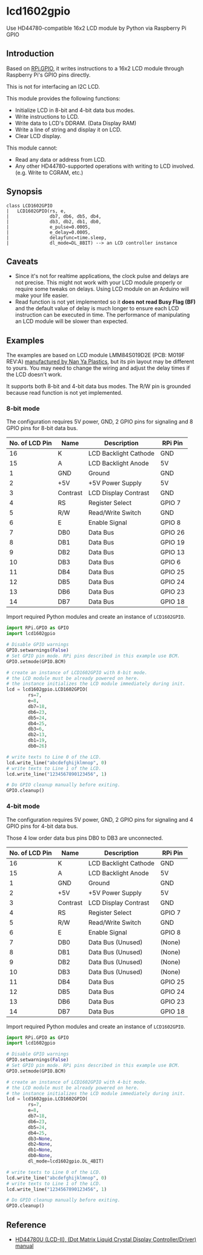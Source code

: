 # lcd1602gpio
Use HD44780-compatible 16x2 LCD module by Python via Raspberry Pi GPIO

## Introduction

Based on [RPi.GPIO](https://pypi.org/project/RPi.GPIO/),
it writes instructions to a 16x2 LCD module through Raspberry Pi's GPIO pins directly.

This is not for interfacing an I2C LCD.

This module provides the following functions:

* Initialize LCD in 8-bit and 4-bit data bus modes.
* Write instructions to LCD.
* Write data to LCD's DDRAM. (Data Display RAM)
* Write a line of string and display it on LCD.
* Clear LCD display.

This module cannot:

* Read any data or address from LCD.
* Any other HD44780-supported operations with writing to LCD involved. (e.g. Write to CGRAM, etc.)

## Synopsis

```
class LCD1602GPIO
|   LCD1602GPIO(rs, e,
|               db7, db6, db5, db4,
|               db3, db2, db1, db0,
|               e_pulse=0.0005,
|               e_delay=0.0005,
|               delayfunc=time.sleep,
|               dl_mode=DL_8BIT) --> an LCD controller instance
```

## Caveats

* Since it's not for realtime applications, the clock pulse and delays are not precise.
  This might not work with your LCD module properly or require some tweaks on delays.
  Using LCD module on an Arduino will make your life easier.
* Read function is not yet implemented so it **does not read Busy Flag (BF)**
  and the default value of delay is much longer to ensure each LCD instruction
  can be executed in time.
  The performance of manipulating an LCD module will be slower than expected.

## Examples

The examples are based on LCD module LMM84S019D2E (PCB: M019F REV:A)
[manufactured by Nan Ya Plastics](https://www.npc.com.tw/j2npc/enus/prod/Electronic/Liquid-Crystal-Display(LCD)/Liquid%20Crystal%20Display%20(%20Character%20type%20)),
but its pin layout may be different to yours. You may need to change the wiring and
adjust the delay times if the LCD doesn't work.

It supports both 8-bit and 4-bit data bus modes.
The R/W pin is grounded because read function is not yet implemented.

### 8-bit mode

The configuration requires 5V power, GND, 2 GPIO pins for signaling and 8 GPIO pins for 8-bit data bus.

| No. of LCD Pin | Name | Description | RPi Pin |
| --- | --- | --- | --- |
| 16  | K   | LCD Backlight Cathode   | GND |
| 15  | A   | LCD Backlight Anode     | 5V |
| 1   | GND | Ground                  | GND |
| 2   | +5V | +5V Power Supply        | 5V |
| 3   | Contrast | LCD Display Contrast | GND |
| 4   | RS  | Register Select         | GPIO 7 |
| 5   | R/W | Read/Write Switch       | GND |
| 6   | E   | Enable Signal           | GPIO 8 |
| 7   | DB0 | Data Bus                | GPIO 26 |
| 8   | DB1 | Data Bus                | GPIO 19 |
| 9   | DB2 | Data Bus                | GPIO 13 |
| 10  | DB3 | Data Bus                | GPIO 6 |
| 11  | DB4 | Data Bus                | GPIO 25 |
| 12  | DB5 | Data Bus                | GPIO 24 |
| 13  | DB6 | Data Bus                | GPIO 23 |
| 14  | DB7 | Data Bus                | GPIO 18 |

Import required Python modules and create an instance of `LCD1602GPIO`.

```python
import RPi.GPIO as GPIO
import lcd1602gpio

# Disable GPIO warnings
GPIO.setwarnings(False)
# Set GPIO pin mode. RPi pins described in this example use BCM.
GPIO.setmode(GPIO.BCM)

# create an instance of LCD1602GPIO with 8-bit mode.
# the LCD module must be already powered on here.
# the instance initializes the LCD module immediately during init.
lcd = lcd1602gpio.LCD1602GPIO(
        rs=7,
        e=8,
        db7=18,
        db6=23,
        db5=24,
        db4=25,
        db3=6,
        db2=13,
        db1=19,
        db0=26)

# write texts to Line 0 of the LCD.
lcd.write_line("abcdefghijklmnop", 0)
# write texts to Line 1 of the LCD.
lcd.write_line("1234567890123456", 1)

# Do GPIO cleanup manually before exiting.
GPIO.cleanup()
```

### 4-bit mode

The configuration requires 5V power, GND, 2 GPIO pins for signaling and 4 GPIO pins for 4-bit data bus.

Those 4 low order data bus pins DB0 to DB3 are unconnected.

| No. of LCD Pin | Name | Description | RPi Pin |
| --- | --- | --- | --- |
| 16  | K   | LCD Backlight Cathode   | GND |
| 15  | A   | LCD Backlight Anode     | 5V |
| 1   | GND | Ground                  | GND |
| 2   | +5V | +5V Power Supply        | 5V |
| 3   | Contrast | LCD Display Contrast | GND |
| 4   | RS  | Register Select         | GPIO 7 |
| 5   | R/W | Read/Write Switch       | GND |
| 6   | E   | Enable Signal           | GPIO 8 |
| 7   | DB0 | Data Bus (Unused)       | (None) |
| 8   | DB1 | Data Bus (Unused)       | (None) |
| 9   | DB2 | Data Bus (Unused)       | (None) |
| 10  | DB3 | Data Bus (Unused)       | (None) |
| 11  | DB4 | Data Bus                | GPIO 25 |
| 12  | DB5 | Data Bus                | GPIO 24 |
| 13  | DB6 | Data Bus                | GPIO 23 |
| 14  | DB7 | Data Bus                | GPIO 18 |

Import required Python modules and create an instance of `LCD1602GPIO`.

```python
import RPi.GPIO as GPIO
import lcd1602gpio

# Disable GPIO warnings
GPIO.setwarnings(False)
# Set GPIO pin mode. RPi pins described in this example use BCM.
GPIO.setmode(GPIO.BCM)

# create an instance of LCD1602GPIO with 4-bit mode.
# the LCD module must be already powered on here.
# the instance initializes the LCD module immediately during init.
lcd = lcd1602gpio.LCD1602GPIO(
        rs=7,
        e=8,
        db7=18,
        db6=23,
        db5=24,
        db4=25,
        db3=None,
        db2=None,
        db1=None,
        db0=None,
        dl_mode=lcd1602gpio.DL_4BIT)

# write texts to Line 0 of the LCD.
lcd.write_line("abcdefghijklmnop", 0)
# write texts to Line 1 of the LCD.
lcd.write_line("1234567890123456", 1)

# Do GPIO cleanup manually before exiting.
GPIO.cleanup()
```

## Reference

* [HD44780U (LCD-II), (Dot Matrix Liquid Crystal Display Controller/Driver) manual](https://cdn-shop.adafruit.com/datasheets/HD44780.pdf)

